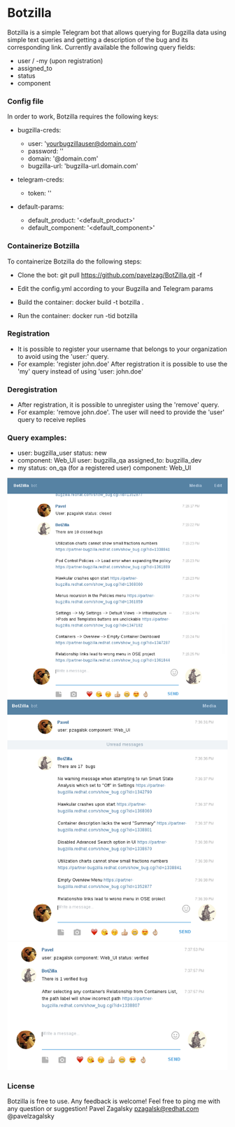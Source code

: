 # Botzilla

Botzilla is a simple Telegram bot that allows querying for Bugzilla data using simple text queries and getting a description of the bug and its corresponding link.
Currently available the following query fields:

 - user / -my (upon registration)
 - assigned_to
 - status
 - component


### Config file
In order to work, Botzilla requires the following keys:

- bugzilla-creds:
    - user: '<yourbugzillauser@domain.com>'
    - password: '<yourbugzillappassword>'
    - domain: '@domain.com'
    - bugzilla-url: 'bugzilla-url.domain.com'

- telegram-creds:
    - token: '<telegramtoken>'
    
- default-params:
  - default_product: '<default_product>'
  - default_component: '<default_component>'


### Containerize Botzilla
To containerize Botzilla do the following steps:

- Clone the bot: 
git pull https://github.com/pavelzag/BotZilla.git -f

- Edit the config.yml according to your Bugzilla and Telegram params
- Build the container:
docker build -t botzilla .
- Run the container:
docker run -tid botzilla

### Registration
 - It is possible to register your username that belongs to your organization to avoid using the 'user:' query.
 - For example: 'register john.doe' After registration it is possible to use the 'my' query instead of using 'user: john.doe' 

### Deregistration

- After registration, it is possible to unregister using the 'remove' query.
- For example: 'remove john.doe'. The user will need to provide the 'user' query to receive replies

### Query examples:

- user: bugzilla_user status: new
- component: Web_UI user: bugzilla_qa assigned_to: bugzilla_dev
- my status: on_qa (for a registered user) component: Web_UI

<!--![My image](username.github.com/repository/img/image.jpg)-->
![My image](https://raw.githubusercontent.com/pavelzag/BotZilla/master/Screenshots/Screenshot1.png)
![My image](https://raw.githubusercontent.com/pavelzag/BotZilla/master/Screenshots/Screenshot2.png)
![My image](https://raw.githubusercontent.com/pavelzag/BotZilla/master/Screenshots/Screenshot3.png)


### License

Botzilla is free to use. Any feedback is welcome!
Feel free to ping me with any question or suggestion!
Pavel Zagalsky
pzagalsk@redhat.com
@pavelzagalsky
